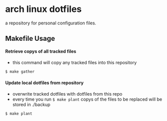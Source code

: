 arch linux dotfiles
===================

a repository for personal configuration files.  

## Makefile Usage

#### Retrieve copys of all tracked files
 * this command will copy any tracked files into this repository
``` sh
$ make gather
```

#### Update local dotfiles from repository 
* overwrite tracked dotfiles with dotfiles from this repo
* every time you run `$ make plant` copys of the files to be replaced will be stored in ./backup
``` sh
$ make plant
```
